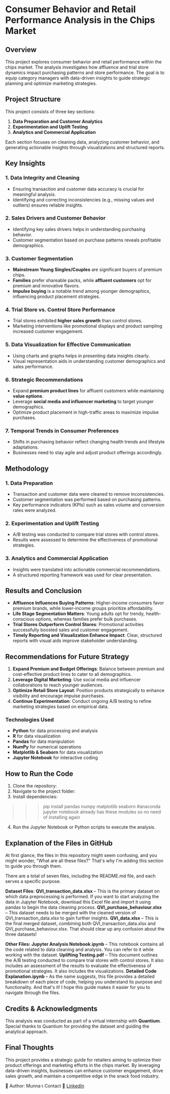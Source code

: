 # Consumer Behavior and Retail Performance Analysis in the Chips Market 

## Overview
This project explores consumer behavior and retail performance within the chips market. The analysis investigates how affluence and trial store dynamics impact purchasing patterns and store performance. The goal is to equip category managers with data-driven insights to guide strategic planning and optimize marketing strategies.

## Project Structure
This project consists of three key sections:
1. **Data Preparation and Customer Analytics**
2. **Experimentation and Uplift Testing**
3. **Analytics and Commercial Application**

Each section focuses on cleaning data, analyzing customer behavior, and generating actionable insights through visualizations and structured reports.

## Key Insights

### 1. Data Integrity and Cleaning
- Ensuring transaction and customer data accuracy is crucial for meaningful analysis.
- Identifying and correcting inconsistencies (e.g., missing values and outliers) ensures reliable insights.

### 2. Sales Drivers and Customer Behavior
- Identifying key sales drivers helps in understanding purchasing behavior.
- Customer segmentation based on purchase patterns reveals profitable demographics.

### 3. Customer Segmentation
- **Mainstream Young Singles/Couples** are significant buyers of premium chips.
- **Families** prefer shareable packs, while **affluent customers** opt for premium and innovative flavors.
- **Impulse buying** is a notable trend among younger demographics, influencing product placement strategies.

### 4. Trial Store vs. Control Store Performance
- Trial stores exhibited **higher sales growth** than control stores.
- Marketing interventions like promotional displays and product sampling increased customer engagement.

### 5. Data Visualization for Effective Communication
- Using charts and graphs helps in presenting data insights clearly.
- Visual representation aids in understanding customer demographics and sales performance.

### 6. Strategic Recommendations
- Expand **premium product lines** for affluent customers while maintaining **value options**.
- Leverage **social media and influencer marketing** to target younger demographics.
- Optimize product placement in high-traffic areas to maximize impulse purchases.

### 7. Temporal Trends in Consumer Preferences
- Shifts in purchasing behavior reflect changing health trends and lifestyle adaptations.
- Businesses need to stay agile and adjust product offerings accordingly.

## Methodology

### 1. Data Preparation
- Transaction and customer data were cleaned to remove inconsistencies.
- Customer segmentation was performed based on purchasing patterns.
- Key performance indicators (KPIs) such as sales volume and conversion rates were analyzed.

### 2. Experimentation and Uplift Testing
- A/B testing was conducted to compare trial stores with control stores.
- Results were assessed to determine the effectiveness of promotional strategies.

### 3. Analytics and Commercial Application
- Insights were translated into actionable commercial recommendations.
- A structured reporting framework was used for clear presentation.

## Results and Conclusion
- **Affluence Influences Buying Patterns**: Higher-income consumers favor premium brands, while lower-income groups prioritize affordability.
- **Life Stage Segmentation Matters**: Young adults opt for trendy, health-conscious options, whereas families prefer bulk purchases.
- **Trial Stores Outperform Control Stores**: Promotional activities successfully boosted sales and customer engagement.
- **Timely Reporting and Visualization Enhance Impact**: Clear, structured reports with visual aids improve stakeholder understanding.

## Recommendations for Future Strategy
1. **Expand Premium and Budget Offerings**: Balance between premium and cost-effective product lines to cater to all demographics.
2. **Leverage Digital Marketing**: Use social media and influencer collaborations to reach younger audiences.
3. **Optimize Retail Store Layout**: Position products strategically to enhance visibility and encourage impulse purchases.
4. **Continue Experimentation**: Conduct ongoing A/B testing to refine marketing strategies based on empirical data.

### **Technologies Used**

- **Python** for data processing and analysis
- **R** for data visualization
- **Pandas** for data manipulation
- **NumPy** for numerical operations
- **Matplotlib & Seaborn** for data visualization
- **Jupyter Notebook** for interactive coding

## **How to Run the Code**

1. Clone the repository:
2. Navigate to the project folder:
3. Install dependencies:
>>> pip install pandas numpy matplotlib seaborn #anaconda jupyter notebook already has these modules so no need of installing again
4. Run the Jupyter Notebook or Python scripts to execute the analysis.

## Explanation of the Files in GitHub

At first glance, the files in this repository might seem confusing, and you might wonder, "What are all these files?" That's why I'm adding this section to guide you through them.

There are a total of seven files, including the README.md file, and each serves a specific purpose.

**Dataset Files**:
**QVI_transaction_data.xlsx** – This is the primary dataset on which data preprocessing is performed. If you want to start analyzing the data in Jupyter Notebook, download this Excel file and import it using pandas to begin the data cleaning process.
**QVI_purchase_behaviour.xlsx** – This dataset needs to be merged with the cleaned version of QVI_transaction_data.xlsx to gain further insights.
**QVI_data.xlsx** – This is the final merged dataset, combining both QVI_transaction_data.xlsx and QVI_purchase_behaviour.xlsx.
That should clear up any confusion about the three datasets!

**Other Files:**
**Jupyter Analysis Notebook.ipynb** – This notebook contains all the code related to data cleaning and analysis. You can refer to it while working with the dataset.
**Uplifting Testing.pdf** – This document outlines the A/B testing conducted to compare trial stores with control stores. It also includes an assessment of the results to evaluate the effectiveness of promotional strategies. It also includes the visualizations.
**Detailed Code Explanation.ipynb** – As the name suggests, this file provides a detailed breakdown of each piece of code, helping you understand its purpose and functionality.
And that's it! I hope this guide makes it easier for you to navigate through the files.

## **Credits & Acknowledgments**

This analysis was conducted as part of a virtual internship with **Quantium**. Special thanks to Quantium for providing the dataset and guiding the analytical approach.


## Final Thoughts
This project provides a strategic guide for retailers aiming to optimize their product offerings and marketing efforts in the chips market. By leveraging data-driven insights, businesses can enhance customer engagement, drive sales growth, and maintain a competitive edge in the snack food industry.

📌 Author: Munna
📞 Contact
🔗 [LinkedIn](http://linkedin.com/in/munna-a4ab07253)